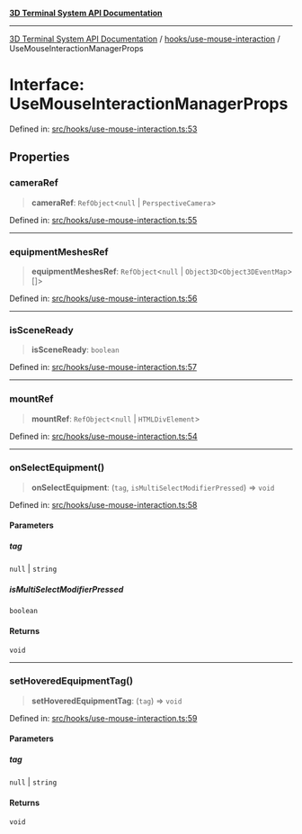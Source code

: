 [**3D Terminal System API Documentation**](../../../README.md)

***

[3D Terminal System API Documentation](../../../README.md) / [hooks/use-mouse-interaction](../README.md) / UseMouseInteractionManagerProps

# Interface: UseMouseInteractionManagerProps

Defined in: [src/hooks/use-mouse-interaction.ts:53](https://github.com/Dicommunitas/ThreeJS_Terminal_3D/blob/d3a4c6e46069e0806d20629a3dc62ea6a87d736c/src/hooks/use-mouse-interaction.ts#L53)

## Properties

### cameraRef

> **cameraRef**: `RefObject`\<`null` \| `PerspectiveCamera`\>

Defined in: [src/hooks/use-mouse-interaction.ts:55](https://github.com/Dicommunitas/ThreeJS_Terminal_3D/blob/d3a4c6e46069e0806d20629a3dc62ea6a87d736c/src/hooks/use-mouse-interaction.ts#L55)

***

### equipmentMeshesRef

> **equipmentMeshesRef**: `RefObject`\<`null` \| `Object3D`\<`Object3DEventMap`\>[]\>

Defined in: [src/hooks/use-mouse-interaction.ts:56](https://github.com/Dicommunitas/ThreeJS_Terminal_3D/blob/d3a4c6e46069e0806d20629a3dc62ea6a87d736c/src/hooks/use-mouse-interaction.ts#L56)

***

### isSceneReady

> **isSceneReady**: `boolean`

Defined in: [src/hooks/use-mouse-interaction.ts:57](https://github.com/Dicommunitas/ThreeJS_Terminal_3D/blob/d3a4c6e46069e0806d20629a3dc62ea6a87d736c/src/hooks/use-mouse-interaction.ts#L57)

***

### mountRef

> **mountRef**: `RefObject`\<`null` \| `HTMLDivElement`\>

Defined in: [src/hooks/use-mouse-interaction.ts:54](https://github.com/Dicommunitas/ThreeJS_Terminal_3D/blob/d3a4c6e46069e0806d20629a3dc62ea6a87d736c/src/hooks/use-mouse-interaction.ts#L54)

***

### onSelectEquipment()

> **onSelectEquipment**: (`tag`, `isMultiSelectModifierPressed`) => `void`

Defined in: [src/hooks/use-mouse-interaction.ts:58](https://github.com/Dicommunitas/ThreeJS_Terminal_3D/blob/d3a4c6e46069e0806d20629a3dc62ea6a87d736c/src/hooks/use-mouse-interaction.ts#L58)

#### Parameters

##### tag

`null` | `string`

##### isMultiSelectModifierPressed

`boolean`

#### Returns

`void`

***

### setHoveredEquipmentTag()

> **setHoveredEquipmentTag**: (`tag`) => `void`

Defined in: [src/hooks/use-mouse-interaction.ts:59](https://github.com/Dicommunitas/ThreeJS_Terminal_3D/blob/d3a4c6e46069e0806d20629a3dc62ea6a87d736c/src/hooks/use-mouse-interaction.ts#L59)

#### Parameters

##### tag

`null` | `string`

#### Returns

`void`
